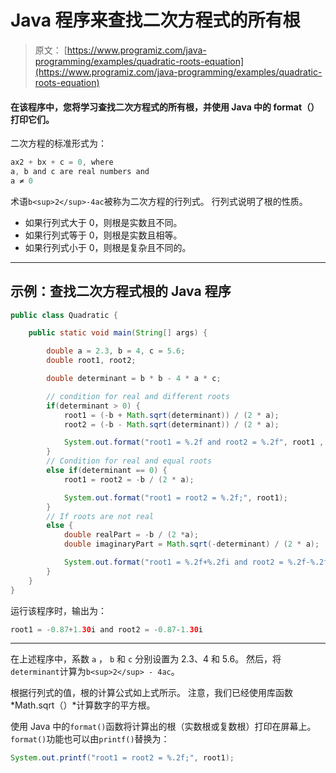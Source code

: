 # Java 程序来查找二次方程式的所有根

> 原文： [https://www.programiz.com/java-programming/examples/quadratic-roots-equation](https://www.programiz.com/java-programming/examples/quadratic-roots-equation)

#### 在该程序中，您将学习查找二次方程式的所有根，并使用 Java 中的 format（）打印它们。

二次方程的标准形式为：

```java
ax2 + bx + c = 0, where
a, b and c are real numbers and
a ≠ 0

```

术语`b<sup>2</sup>-4ac`被称为二次方程的行列式。 行列式说明了根的性质。

*   如果行列式大于 0，则根是实数且不同。
*   如果行列式等于 0，则根是实数且相等。
*   如果行列式小于 0，则根是复杂且不同的。

* * *

## 示例：查找二次方程式根的 Java 程序

```java
public class Quadratic {

    public static void main(String[] args) {

        double a = 2.3, b = 4, c = 5.6;
        double root1, root2;

        double determinant = b * b - 4 * a * c;

        // condition for real and different roots
        if(determinant > 0) {
            root1 = (-b + Math.sqrt(determinant)) / (2 * a);
            root2 = (-b - Math.sqrt(determinant)) / (2 * a);

            System.out.format("root1 = %.2f and root2 = %.2f", root1 , root2);
        }
        // Condition for real and equal roots
        else if(determinant == 0) {
            root1 = root2 = -b / (2 * a);

            System.out.format("root1 = root2 = %.2f;", root1);
        }
        // If roots are not real
        else {
            double realPart = -b / (2 *a);
            double imaginaryPart = Math.sqrt(-determinant) / (2 * a);

            System.out.format("root1 = %.2f+%.2fi and root2 = %.2f-%.2fi", realPart, imaginaryPart, realPart, imaginaryPart);
        }
    }
}
```

运行该程序时，输出为：

```java
root1 = -0.87+1.30i and root2 = -0.87-1.30i
```

* * *

在上述程序中，系数 `a` ， `b` 和 `c` 分别设置为 2.3、4 和 5.6。 然后，将`determinant`计算为`b<sup>2</sup> - 4ac`。

根据行列式的值，根的计算公式如上式所示。 注意，我们已经使用库函数 *Math.sqrt（）*计算数字的平方根。

使用 Java 中的`format()`函数将计算出的根（实数根或复数根）打印在屏幕上。 `format()`功能也可以由`printf()`替换为：

```java
System.out.printf("root1 = root2 = %.2f;", root1);
```